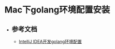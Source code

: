Mac下golang环境配置安装
====================
- 参考文档
	- 
	- [IntelliJ IDEA开发golang环境配置](https://studygolang.com/articles/6011)
